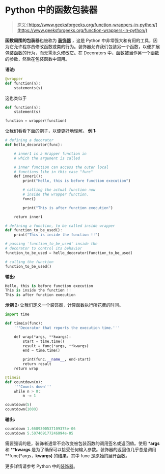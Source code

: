 # Python 中的函数包装器

> 原文:[https://www.geeksforgeeks.org/function-wrappers-in-python/](https://www.geeksforgeeks.org/function-wrappers-in-python/)

**函数周围的包装器**也被称为 **[装饰器](https://www.geeksforgeeks.org/decorators-in-python/)** ，这是 Python 中非常强大和有用的工具，因为它允许程序员修改函数或类的行为。装饰器允许我们包装另一个函数，以便扩展包装函数的行为，而无需永久修改它。在 Decorators 中，函数被当作另一个函数的参数，然后在包装函数中调用。

**语法:**

```py
@wrapper
def function(n):
    statements(s)
```

这也类似于

```py
def function(n):
    statement(s)

function = wrapper(function)
```

让我们看看下面的例子，以便更好地理解。
**例 1:**

```py
# defining a decorator 
def hello_decorator(func): 

    # inner1 is a Wrapper function in  
    # which the argument is called 

    # inner function can access the outer local 
    # functions like in this case "func" 
    def inner1(): 
        print("Hello, this is before function execution") 

        # calling the actual function now 
        # inside the wrapper function. 
        func() 

        print("This is after function execution") 

    return inner1 

# defining a function, to be called inside wrapper 
def function_to_be_used(): 
    print("This is inside the function !!") 

# passing 'function_to_be_used' inside the 
# decorator to control its behavior 
function_to_be_used = hello_decorator(function_to_be_used) 

# calling the function 
function_to_be_used() 
```

**输出:**

```py
Hello, this is before function execution
This is inside the function !!
This is after function execution
```

**示例 2:** 让我们定义一个装饰器，计算函数执行所花费的时间。

```py
import time

def timeis(func):
    '''Decorator that reports the execution time.'''

    def wrap(*args, **kwargs):
        start = time.time()
        result = func(*args, **kwargs)
        end = time.time()

        print(func.__name__, end-start)
        return result
    return wrap

@timeis
def countdown(n):
    '''Counts down'''
    while n > 0:
        n -= 1

countdown(5)
countdown(1000)
```

**输出:**

```py
countdown 1.6689300537109375e-06
countdown 5.507469177246094e-05
```

需要强调的是，装饰者通常不会改变被包装函数的调用签名或返回值。使用 ***args** 和 ****kwargs** 是为了确保可以接受任何输入参数。装饰器的返回值几乎总是调用 **func(*args，**kwargs)** 的结果，其中 func 是原始的展开函数。

更多详情请参考 Python 中的[装饰器](https://www.geeksforgeeks.org/decorators-in-python/)。